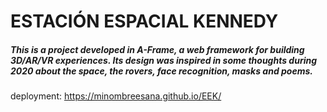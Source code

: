 
# **ESTACIÓN ESPACIAL KENNEDY**

##### This is a project developed in A-Frame, a web framework for building 3D/AR/VR experiences. Its design was inspired in some thoughts during 2020 about the space, the rovers, face recognition, masks and poems. 

deployment: https://minombreesana.github.io/EEK/
